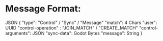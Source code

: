 # Message Format:

JSON
{
    "type": "Control" / "Sync" / "Message"
    "match": 4 Chars
    "user": UUID
    "control-operation" : "JOIN_MATCH" / "CREATE_MATCH"
    "control-arguments": JSON
    "sync-data": Godot Bytes
    "message": String
}